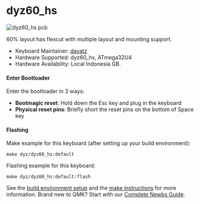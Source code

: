 # dyz60_hs

![dyz60_hs pcb](https://i.imgur.com/d4PeuAe.jpg)

60% layout has flexcut with multiple layout and mounting support.

* Keyboard Maintainer: [dayatz](https://github.com/dayatz)
* Hardware Supported: dyz60_hs, ATmega32U4
* Hardware Availability: Local Indonesia GB.

#### Enter Bootloader

Enter the bootloader in 3 ways:

* **Bootmagic reset**: Hold down the Esc key and plug in the keyboard
* **Physical reset pins**: Briefly short the reset pins on the bottom of Space key


#### Flashing

Make example for this keyboard (after setting up your build environment):

    make dyz/dyz60_hs:default

Flashing example for this keyboard:

    make dyz/dyz60_hs:default:flash

See the [build environment setup](https://docs.qmk.fm/#/getting_started_build_tools) and the [make instructions](https://docs.qmk.fm/#/getting_started_make_guide) for more information. Brand new to QMK? Start with our [Complete Newbs Guide](https://docs.qmk.fm/#/newbs).
